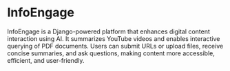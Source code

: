 # InfoEngage
InfoEngage is a Django-powered platform that enhances digital content interaction using AI. It summarizes YouTube videos and enables interactive querying of PDF documents. Users can submit URLs or upload files, receive concise summaries, and ask questions, making content more accessible, efficient, and user-friendly.
